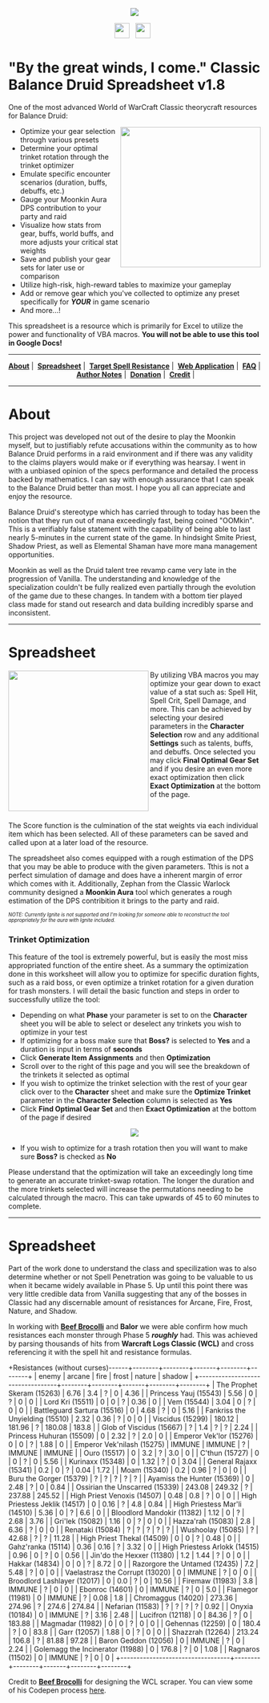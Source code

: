 <p align='center'>
<a href="https://github.com/Keftenk/ClassicBalanceDruid/"><img src="Images/moonkin_banner.png"></a>
</p>

<p align='center'>
<a href="https://kmmiles.gitlab.io/moonkin-calc/"><img height="30" src="Images/moonfireicon.png"></a>&nbsp;&nbsp;
<a href="https://www.paypal.com/paypalme2/keftenk?locale.x=en_US"><img height="30" src="Images/paypalicon.png"></a>&nbsp;&nbsp;
</p>


# "By the great winds, I come." Classic Balance Druid Spreadsheet v1.8

One of the most advanced World of WarCraft Classic theorycraft resources for Balance Druid:

<img align="right" src="Images/moonkin_side.png" height="280">

- Optimize your gear selection through various presets
- Determine your optimal trinket rotation through the trinket optimizer
- Emulate specific encounter scenarios (duration, buffs, debuffs, etc.)
- Gauge your Moonkin Aura DPS contribution to your party and raid
- Visualize how stats from gear, buffs, world buffs, and more adjusts your critical stat weights
- Save and publish your gear sets for later use or comparison
- Utilize high-risk, high-reward tables to maximize your gameplay
- Add or remove gear which you've collected to optimize any preset specifically for <b><i>YOUR</i></b> in game scenario
- And more...!

This spreadsheet is a resource which is primarily for Excel to utilize the power and functionality of VBA macros. <b>You will not be able to use this tool in Google Docs!</b>

  ---
  
<p align='center'>
<a href="#About"><b>About</b></a>&nbsp;|&nbsp;
<a href="#Spreadsheet"><b>Spreadsheet</b></a>&nbsp;|&nbsp;
<a href="#Spell Resistance"><b>Target Spell Resistance</b></a>&nbsp;|&nbsp;
<a href="https://www.paypal.com/paypalme2/keftenk?locale.x=en_US"><b>Web Application</b></a>&nbsp;|&nbsp;
<a href="https://www.paypal.com/paypalme2/keftenk?locale.x=en_US"><b>FAQ</b></a>&nbsp;|&nbsp;
<a href="https://www.paypal.com/paypalme2/keftenk?locale.x=en_US"><b>Author Notes</b></a>&nbsp;|&nbsp;
<a href="https://www.paypal.com/paypalme2/keftenk?locale.x=en_US"><b>Donation</b></a>&nbsp;|&nbsp;
<a href="https://www.paypal.com/paypalme2/keftenk?locale.x=en_US"><b>Credit</b></a>&nbsp;|&nbsp;
</p> 

  ---

# <a href id="#About"></a>About

This project was developed not out of the desire to play the Moonkin myself, but to justifiably refute accusations within the community as to how Balance Druid performs in a raid environment and if there was any validity to the claims players would make or if everything was hearsay. I went in with a unbiased opinion of the specs performance and detailed the process backed by mathematics. I can say with enough assurance that I can speak to the Balance Druid better than most. I hope you all can appreciate and enjoy the resource.

Balance Druid's stereotype which has carried through to today has been the notion that they run out of mana exceedingly fast, being coined "OOMkin". This is a verifiably false statement with the capability of being able to last nearly 5-minutes in the current state of the game. In hindsight Smite Priest, Shadow Priest, as well as Elemental Shaman have more mana management opportunities.

Moonkin as well as the Druid talent tree revamp came very late in the progression of Vanilla. The understanding and knowledge of the specialization couldn't be fully realized even partially through the evolution of the game due to these changes. In tandem with a bottom tier played class made for stand out research and data building incredibly sparse and inconsistent.

  ---

# <a href id="#Spreadsheet"></a>Spreadsheet

<img align="left" src="Images/optimize.png" height="280">

By utilizing VBA macros you may optimize your gear down to exact value of a stat such as: Spell Hit, Spell Crit, Spell Damage, and more. This can be achieved by selecting your desired parameters in the <b>Character Selection</b> row and any additional <b>Settings</b> such as talents, buffs, and debuffs. Once selected you may click <b>Final Optimal Gear Set</b> and if you desire an even more exact optimization then click <b>Exact Optimization</b> at the bottom of the page.

&nbsp;&nbsp;

The Score function is the culmination of the stat weights via each individual item which has been selected. All of these parameters can be saved and called upon at a later load of the resource.

The spreadsheet also comes equipped with a rough estimation of the DPS that you may be able to produce with the given parameters. Tthis is not a perfect simulation of damage and does have a inherent margin of error which comes with it. Additionally, Zephan from the Classic Warlock community designed a <b>Moonkin Aura</b> tool which generates a rough estimation of the DPS contribition it brings to the party and raid.

<sub><sup><i>NOTE: Currently Ignite is not supported and I'm looking for someone able to reconstruct the tool appropriately for the aura with Ignite included.</i></sub></sup>

### Trinket Optimization

This feature of the tool is extremely powerful, but is easily the most miss appropriated function of the entire sheet. As a summary the optimization done in this worksheet will allow you to optimize for specific duration fights, such as a raid boss, or even optimize a trinket rotation for a given duration for trash monsters. I will detail the basic function and steps in order to successfully utilize the tool:

- Depending on what <b>Phase</b> your parameter is set to on the <b>Character</b> sheet you will be able to select or deselect any trinkets you wish to optimize in your test
- If optimizing for a boss make sure that <b>Boss?</b> is selected to <b>Yes</b> and a duration is input in terms of <b>seconds</b>
- Click <b>Generate Item Assignments</b> and then <b>Optimization</b>
- Scroll over to the right of this page and you will see the breakdown of the trinkets it selected as optimal
- If you wish to optimize the trinket selection with the rest of your gear click over to the <b>Character</b> sheet and make sure the <b>Optimize Trinket</b> parameter in the <b>Character Selection</b> column is selected as <b>Yes</b>
- Click <b>Find Optimal Gear Set</b> and then <b>Exact Optimization</b> at the bottom of the page if desired

<p align='center'>
<img src="Images/trinket_optimize.png">
</p>

- If you wish to optimize for a trash rotation then you will want to make sure <b>Boss?</b> is checked as <b>No</b>

Please understand that the optimization will take an exceedingly long time to generate an accurate trinket-swap rotation. The longer the duration and the more trinkets selected will increase the permutations needing to be calculated through the macro. This can take upwards of 45 to 60 minutes to complete.

  ---

# <a href id="#Spell Resistance"></a>Spreadsheet

Part of the work done to understand the class and specilization was to also determine whether or not <v>Spell Penetration</b> was going to be valuable to us when it became widely available in Phase 5. Up until this point there was very little credible data from Vanilla suggesting that any of the bosses in Classic had any discernable amount of resistances for Arcane, Fire, Frost, Nature, and Shadow.

In working with <a href="https://github.com/kmmiles"><b>Beef Brocolli</b></a> and <b>Balor</b> we were able confirm how much resistances each monster through Phase 5 <b><i>roughly</i></b> had. This was achieved by parsing thousands of hits from <b>Warcraft Logs Classic (WCL)</b> and cross referencing it with the spell hit and resistance formulas.

+Resistances (without curses)------+--------+--------+-------+--------+--------+
| enemy                            | arcane | fire   | frost | nature | shadow |
+----------------------------------+--------+--------+-------+--------+--------+
| The Prophet Skeram (15263)       | 6.76   | 3.4    | ?     | 0      | 4.36   |
| Princess Yauj (15543)            | 5.56   | 0      | ?     | 0      | 0      |
| Lord Kri (15511)                 | 0      | 0      | ?     | 0.36   | 0      |
| Vem (15544)                      | 3.04   | 0      | ?     | 0      | 0      |
| Battleguard Sartura (15516)      | 0      | 4.68   | ?     | 0      | 5.16   |
| Fankriss the Unyielding (15510)  | 2.32   | 0.36   | ?     | 0      | 0      |
| Viscidus (15299)                 | 180.12 | 181.96 | ?     | 180.08 | 183.8  |
| Glob of Viscidus (15667)         | ?      | 1.4    | ?     | ?      | 2.24   |
| Princess Huhuran (15509)         | 0      | 2.32   | ?     | 2.0    | 0      |
| Emperor Vek'lor (15276)          | 0      | 0      | ?     | 1.88   | 0      |
| Emperor Vek'nilash (15275)       | IMMUNE | IMMUNE | ?     | IMMUNE | IMMUNE |
| Ouro (15517)                     | 0      | 3.2    | ?     | 3.0    | 0      |
| C'thun (15727)                   | 0      | 0      | ?     | 0      | 5.56   |
| Kurinaxx (15348)                 | 0      | 1.32   | ?     | 0      | 3.04   |
| General Rajaxx (15341)           | 0.2    | 0      | ?     | 0.04   | 1.72   |
| Moam (15340)                     | 0.2    | 0.96   | ?     | 0      | 0      |
| Buru the Gorger (15379)          | ?      | ?      | ?     | ?      | ?      |
| Ayamiss the Hunter (15369)       | 0      | 2.48   | ?     | 0      | 0.84   |
| Ossirian the Unscarred (15339)   | 243.08 | 249.32 | ?     | 237.88 | 245.52 |
| High Priest Venoxis (14507)      | 0.48   | 0.8    | ?     | 0      | 0      |
| High Priestess Jeklik (14517)    | 0      | 0.16   | ?     | 4.8    | 0.84   |
| High Priestess Mar'li (14510)    | 5.36   | 0      | ?     | 6.6    | 0      |
| Bloodlord Mandokir (11382)       | 1.12   | 0      | ?     | 2.68   | 3.76   |
| Gri'lek (15082)                  | 1.16   | 0      | ?     | 0      | 0      |
| Hazza'rah (15083)                | 2.8    | 6.36   | ?     | 0      | 0      |
| Renataki (15084)                 | ?      | ?      | ?     | ?      | ?      |
| Wushoolay (15085)                | ?      | 42.68  | ?     | ?      | 11.28  |
| High Priest Thekal (14509)       | 0      | 0      | ?     | 0.48   | 0      |
| Gahz'ranka (15114)               | 0.36   | 0.16   | ?     | 3.32   | 0      |
| High Priestess Arlokk (14515)    | 0.96   | 0      | ?     | 0      | 0.56   |
| Jin'do the Hexxer (11380)        | 1.2    | 1.44   | ?     | 0      | 0      |
| Hakkar (14834)                   | 0      | 0      | ?     | 8.72   | 0      |
| Razorgore the Untamed (12435)    | 7.2    | 5.48   | ?     | 0      | 0      |
| Vaelastrasz the Corrupt (13020)  | 0      | IMMUNE | ?     | 0      | 0      |
| Broodlord Lashlayer (12017)      | 0      | 0.0    | ?     | 0      | 10.56  |
| Firemaw (11983)                  | 3.8    | IMMUNE | ?     | 0      | 0      |
| Ebonroc (14601)                  | 0      | IMMUNE | ?     | 0      | 5.0    |
| Flamegor (11981)                 | 0      | IMMUNE | ?     | 0.08   | 1.8    |
| Chromaggus (14020)               | 273.36 | 274.96 | ?     | 274.6  | 274.84 |
| Nefarian (11583)                 | ?      | ?      | ?     | ?      | 0.92   |
| Onyxia (10184)                   | 0      | IMMUNE | ?     | 3.16   | 2.48   |
| Lucifron (12118)                 | 0      | 84.36  | ?     | 0      | 183.88 |
| Magmadar (11982)                 | 0      | 0      | ?     | 0      | 0      |
| Gehennas (12259)                 | 0      | 180.4  | ?     | 0      | 83.8   |
| Garr (12057)                     | 1.88   | 0      | ?     | 0      | 0      |
| Shazzrah (12264)                 | 213.24 | 106.8  | ?     | 81.88  | 97.28  |
| Baron Geddon (12056)             | 0      | IMMUNE | ?     | 0      | 2.24   |
| Golemagg the Incinerator (11988) | 0      | 176.8  | ?     | 0      | 1.08   |
| Ragnaros (11502)                 | 0      | IMMUNE | ?     | 0      | 0      |
+----------------------------------+--------+--------+-------+--------+--------+

Credit to <a href="https://github.com/kmmiles"><b>Beef Brocolli</b></a> for designing the WCL scraper. You can view some of his Codepen process <a href="https://codepen.io/beef_broccoli/pen/zYqrBxw">here</a>.
